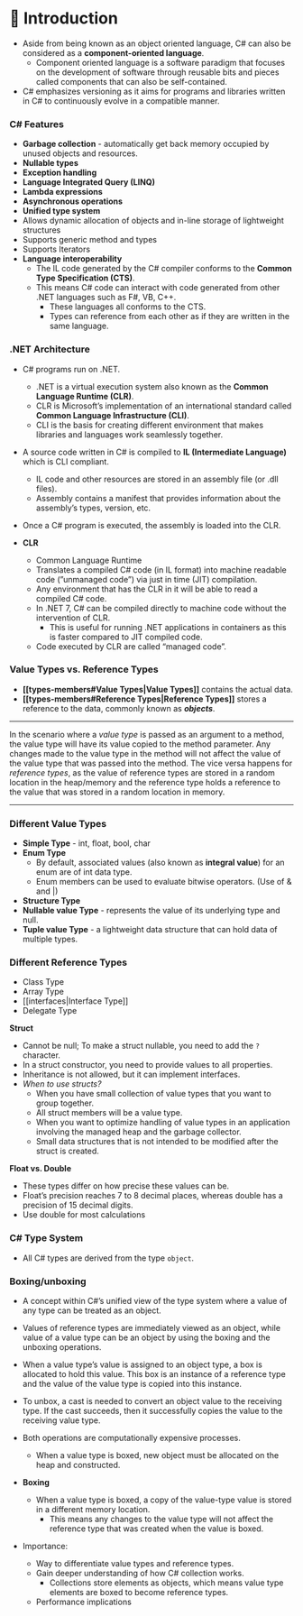 # 🏓 Introduction

- Aside from being known as an object oriented language, C# can also be considered as a **component-oriented language**.
    - Component oriented language is a software paradigm that focuses on the development of software through reusable bits and pieces called components that can also be self-contained.
- C# emphasizes versioning as it aims for programs and libraries written in C# to continuously evolve in a compatible manner.

### C# Features

- **Garbage collection** - automatically get back memory occupied by unused objects and resources.
- **Nullable types**
- **Exception handling**
- **Language Integrated Query (LINQ)**
- **Lambda expressions**
- **Asynchronous operations**
- **Unified type system**
- Allows dynamic allocation of objects and in-line storage of lightweight structures
- Supports generic method and types
- Supports Iterators
- **Language interoperability**
    - The IL code generated by the C# compiler conforms to the **Common Type Specification (CTS)**.
    - This means C# code can interact with code generated from other .NET languages such as F#, VB, C++.
        - These languages all conforms to the CTS.
        - Types can reference from each other as if they are written in the same language.

### .NET Architecture

- C# programs run on .NET.
    - .NET is a virtual execution system also known as the **Common Language Runtime (CLR)**.
    - CLR is Microsoft’s implementation of an international standard called **Common Language Infrastructure (CLI)**.
    - CLI is the basis for creating different environment that makes libraries and languages work seamlessly together.

- A source code written in C# is compiled to **IL (Intermediate Language)** which is CLI compliant.
    - IL code and other resources are stored in an assembly file (or .dll files).
    - Assembly contains a manifest that provides information about the assembly’s types, version, etc.

- Once a C# program is executed, the assembly is loaded into the CLR.

- **CLR**
	- Common Language Runtime
    - Translates a compiled C# code (in IL format) into machine readable code (”unmanaged code”) via just in time (JIT) compilation.
    - Any environment that has the CLR in it will be able to read a compiled C# code.
    - In .NET 7, C# can be compiled directly to machine code without the intervention of CLR.
        - This is useful for running .NET applications in containers as this is faster compared to JIT compiled code.
    - Code executed by CLR are called “managed code”.

### **Value Types vs. Reference Types**

- **[[types-members#**Value Types**|Value Types]]** contains the actual data.
- **[[types-members#**Reference Types**|Reference Types]]** stores a reference to the data, commonly known as _**objects**_.

---

In the scenario where a _value type_ is passed as an argument to a method, the value type will have its value copied to the method parameter. Any changes made to the value type in the method will not affect the value of the value type that was passed into the method. The vice versa happens for _reference types_, as the value of reference types are stored in a random location in the heap/memory and the reference type holds a reference to the value that was stored in a random location in memory.

---

### Different Value Types

- **Simple Type** - int, float, bool, char
- **Enum Type**
    - By default, associated values (also known as **integral value**) for an enum are of int data type.
    - Enum members can be used to evaluate bitwise operators. (Use of & and |)
- **Structure Type**
- **Nullable value Type** - represents the value of its underlying type and null.
- **Tuple value Type** - a lightweight data structure that can hold data of multiple types.

### Different Reference Types

- Class Type
- Array Type
- [[interfaces|Interface Type]]
- Delegate Type

**Struct**

- Cannot be null; To make a struct nullable, you need to add the `?` character.
- In a struct constructor, you need to provide values to all properties.
- Inheritance is not allowed, but it can implement interfaces.
- _When to use structs?_
    - When you have small collection of value types that you want to group together.
    - All struct members will be a value type.
    - When you want to optimize handling of value types in an application involving the managed heap and the garbage collector.
    - Small data structures that is not intended to be modified after the struct is created.

**Float vs. Double**

- These types differ on how precise these values can be.
- Float’s precision reaches 7 to 8 decimal places, whereas double has a precision of 15 decimal digits.
- Use double for most calculations

### C# Type System

- All C# types are derived from the type `object`.

### **Boxing/unboxing**

- A concept within C#’s unified view of the type system where a value of any type can be treated as an object.
- Values of reference types are immediately viewed as an object, while value of a value type can be an object by using the boxing and the unboxing operations.
- When a value type’s value is assigned to an object type, a box is allocated to hold this value. This box is an instance of a reference type and the value of the value type is copied into this instance.
- To unbox, a cast is needed to convert an object value to the receiving type. If the cast succeeds, then it successfully copies the value to the receiving value type.

- Both operations are computationally expensive processes.
    - When a value type is boxed, new object must be allocated on the heap and constructed.

- **Boxing**
    - When a value type is boxed, a copy of the value-type value is stored in a different memory location.
        - This means any changes to the value type will not affect the reference type that was created when the value is boxed.

- Importance:
    - Way to differentiate value types and reference types.
    - Gain deeper understanding of how C# collection works.
        - Collections store elements as objects, which means value type elements are boxed to become reference types.
    - Performance implications